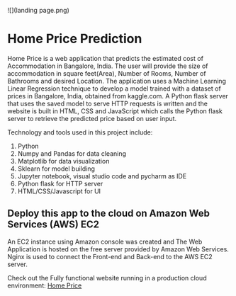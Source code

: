 ![](landing page.png)

# Home Price Prediction
Home Price is a web application that predicts the estimated cost of Accommodation in Bangalore, India. The user will provide the size of accommodation in square feet(Area), Number of Rooms, Number of Bathrooms and desired Location. The application uses a Machine Learning Linear Regression technique to develop a model trained with a dataset of prices in Bangalore, India, obtained from kaggle.com. A Python flask server that uses the saved model to serve HTTP requests is written and the website is built in HTML, CSS and JavaScript which calls the Python flask server to retrieve the predicted price based on user input. 

Technology and tools used in this project include:

1. Python
2. Numpy and Pandas for data cleaning
3. Matplotlib for data visualization
4. Sklearn for model building
5. Jupyter notebook, visual studio code and pycharm as IDE
6. Python flask for HTTP server
7. HTML/CSS/Javascript for UI


## Deploy this app to the cloud on Amazon Web Services (AWS) EC2

An EC2 instance using Amazon console was created and The Web Application is hosted on the free server provided by Amazon Web Services. Nginx is used to connect the Front-end and Back-end to the AWS EC2 server.

Check out the Fully functional website running in a production cloud environment: [Home Price](http://http://ec2-13-53-143-109.eu-north-1.compute.amazonaws.com/)
